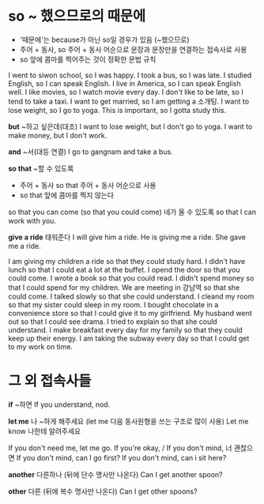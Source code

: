# so ~ 했으므로의 때문에

- '때문에'는 because가 아닌 so일 경우가 있음 (~했으므로)
- 주어 + 동사, so 주어 + 동사 어순으로 문장과 문장만을 연결하는 접속사로 사용
- so 앞에 콤마를 찍어주는 것이 정확한 문법 규칙

I went to siwon school, so I was happy.
I took a bus, so I was late.
I studied English, so I can speak English.
I live in America, so I can speak English well.
I like movies, so I watch movie every day.
I don't like to be late, so I tend to take a taxi.
I want to get married, so I am getting a 소개팅.
I want  to lose weight, so I go to yoga.
This is important, so I gotta study this.

**but** ~하고 싶은데(대조)
I want to lose weight, but I don't go to yoga.
I want to make money, but I don't work.

**and** ~서(대등 연결)
I go to gangnam and take a bus.

**so that** ~할 수 있도록

- 주어 + 동사 so that 주어 + 동사 어순으로 사용
- so that 앞에 콤마를 찍지 않는다

so that you can come (so that you could come) 네가 올 수 있도록
so that I can work with you.

**give a ride** 태워준다
I will give him a ride.
He is giving me a ride.
She gave me a ride.

I am giving my children a ride so that they could study hard.
I didn't have lunch so that I could eat a lot at the buffet.
I opend the door so that you could come.
I wrote a book so that you could read.
I didn't spend money so that I could spend for my children.
We are meeting in 강남역 so that she could come.
I talked slowly so that she could understand.
I cleand my room so that my sister could sleep in my room.
I bought chocolate in a convenience store so that I could give it to my girlfriend.
My husband went out so that I could see drama.
I tried to explain so that she could understand.
I make breakfast every day for my family so that they could keep up their energy.
I am taking the subway every day so that I could get to my work on time.

# 그 외 접속사들

**if** ~하면
If you understand, nod.

**let me** 나 ~하게 해주세요  (let me 다음 동사원형을 쓰는 구조로 많이 사용)
Let me know 나한테 알려주세요

If you don't need me, let me go.
If you're okay, / If you don't mind, 너 괜찮으면
If you don't mind, can I go first?
If you don't mind, can i sit here?

**another** 다른하나 (뒤에 단수 명사만 나온다)
Can I get another spoon?

**other** 다른 (뒤에 복수 명사만 나온다)
Can I get other spoons?